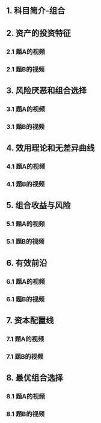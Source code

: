 
## 1. 科目简介-组合

## 2. 资产的投资特征

### 2.1 题A的视频
### 2.1 题B的视频

## 3. 风险厌恶和组合选择

### 3.1 题A的视频
### 3.1 题B的视频

## 4. 效用理论和无差异曲线

### 4.1 题A的视频
### 4.1 题B的视频

## 5. 组合收益与风险

### 5.1 题A的视频
### 5.1 题B的视频

## 6. 有效前沿

### 6.1 题A的视频
### 6.1 题B的视频

## 7. 资本配置线

### 7.1 题A的视频
### 7.1 题B的视频

## 8. 最优组合选择

### 8.1 题A的视频
### 8.1 题B的视频